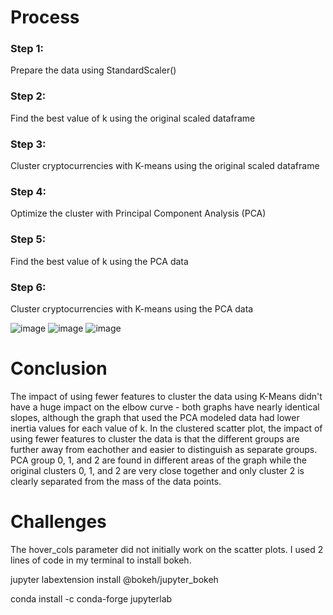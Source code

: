 # Process
### Step 1: 
Prepare the data using StandardScaler()
### Step 2: 
Find the best value of k using the original scaled dataframe
### Step 3: 
Cluster cryptocurrencies with K-means using the original scaled dataframe
### Step 4: 
Optimize the cluster with Principal Component Analysis (PCA)
### Step 5: 
Find the best value of k using the PCA data
### Step 6: 
Cluster cryptocurrencies with K-means using the PCA data

![image](https://github.com/user-attachments/assets/9b98e259-f3c6-493a-bae9-0f43f6ac02fd)
![image](https://github.com/user-attachments/assets/f5b41116-4a05-4f95-9805-34a12e2bc08a)
![image](https://github.com/user-attachments/assets/77835ffd-eef4-407d-b3a1-81d5cde1ef4f)

# Conclusion
The impact of using fewer features to cluster the data using K-Means didn't have a huge impact on the elbow curve - both graphs have nearly identical slopes, although the graph that used the PCA modeled data had lower inertia values for each value of k. 
In the clustered scatter plot, the impact of using fewer features to cluster the data is that the different groups are further away from eachother and easier to distinguish as separate groups. PCA group 0, 1, and 2 are found in different areas of the graph while the original clusters 0, 1, and 2 are very close together and only cluster 2 is clearly separated from the mass of the data points. 

# Challenges
The hover_cols parameter did not initially work on the scatter plots. I used 2 lines of code in my terminal to install bokeh.

jupyter labextension install @bokeh/jupyter_bokeh

conda install -c conda-forge jupyterlab
